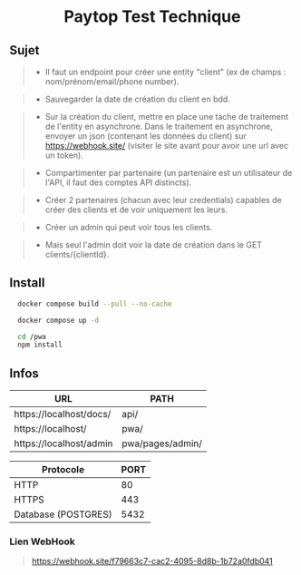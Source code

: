 <h1 align="center">Paytop Test Technique</h1>

## Sujet

> - Il faut un endpoint pour créer une entity "client" (ex de champs : nom/prénom/email/phone number).

> - Sauvegarder la date de création du client en bdd.

> - Sur la création du client, mettre en place une tache de traitement de l'entity en asynchrone. Dans le traitement en asynchrone, envoyer un json (contenant les données du client) sur https://webhook.site/ (visiter le site avant pour avoir une url avec un token).

> - Compartimenter par partenaire (un partenaire est un utilisateur de l'API, il faut des comptes API distincts).

> - Créer 2 partenaires (chacun avec leur credentials) capables de créer des clients et de voir uniquement les leurs.

> - Créer un admin qui peut voir tous les clients.

> - Mais seul l'admin doit voir la date de création dans le GET clients/{clientId}.

## Install

```sh
  docker compose build --pull --no-cache
```

```sh
  docker compose up -d 
```

```sh
  cd /pwa
  npm install
```

## Infos
| URL | PATH |
| ------ | ------ |
| https://localhost/docs/ | api/ |
| https://localhost/ | pwa/ |
| https://localhost/admin | pwa/pages/admin/ |


| Protocole | PORT |
| ------ | ------ |
| HTTP | 80 |
| HTTPS | 443 |
| Database (POSTGRES) | 5432 |

### Lien WebHook
> https://webhook.site/f79663c7-cac2-4095-8d8b-1b72a0fdb041